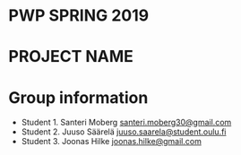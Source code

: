 # PWP SPRING 2019
# PROJECT NAME
# Group information
* Student 1. Santeri Moberg santeri.moberg30@gmail.com
* Student 2. Juuso Säärelä juuso.saarela@student.oulu.fi
* Student 3. Joonas Hilke joonas.hilke@gmail.com


